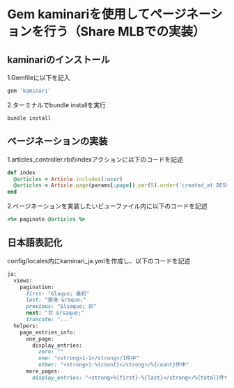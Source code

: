 # Gem kaminariを使用してページネーションを行う（Share MLBでの実装）

## kaminariのインストール
1.Gemfileに以下を記入
```ruby
gem 'kaminari'
```

2.ターミナルでbundle installを実行
```
bundle install
```

## ページネーションの実装
1.articles_controller.rbのindexアクションに以下のコードを記述
```ruby
def index
  @articles = Article.includes(:user)
  @articles = Article.page(params[:page]).per(5).order('created_at DESC')
end
```
2.ページネーションを実装したいビューファイル内に以下のコードを記述
```ruby
<%= paginate @articles %>
```
## 日本語表記化
config/locales内にkaminari_ja.ymlを作成し、以下のコードを記述
```ruby
ja:
  views:
    pagination:
      first: "&laquo; 最初"
      last: "最後 &raquo;"
      previous: "&lsaquo; 前"
      next: "次 &rsaquo;"
      truncate: "..."
  helpers:
    page_entries_info:
      one_page:
        display_entries:
          zero: ""
          one: "<strong>1-1</strong>/1件中"
          other: "<strong>1-%{count}</strong>/%{count}件中"
      more_pages:
        display_entries: "<strong>%{first}-%{last}</strong>/%{total}件中"
```
